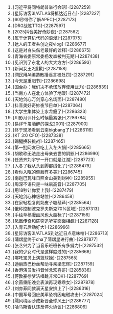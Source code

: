 
1. [习近平将同特朗普举行会晤]-[2287259]
1. [星际访客3I/ATLAS将抵达近日点]-[2287227]
1. [60秒带你了解APEC]-[2287173]
1. [DRG战胜TTG]-[2287597]
1. [2025抖音美好奇妙夜]-[2287562]
1. [属于计算机代码的浪漫]-[2287075]
1. [达人的王者共创之夜vlog]-[2286677]
1. [这是对白头偕老最好的诠释]-[2286675]
1. [青海省委原常委杨发森被判无期]-[2287438]
1. [见识到了东北人的大大方方]-[2286593]
1. [新闻女王2道歉]-[2287158]
1. [网民用AI编造散播谣言被处罚]-[2287291]
1. [今天是重阳节]-[2286698]
1. [国台办：我们决不承诺放弃使用武力]-[2286839]
1. [当南方人在北方体验了地暖]-[2287472]
1. [天地剑心万剑穿心名场面]-[2287480]
1. [抖音美好奇妙夜节目单]-[2287064]
1. [大学生集体染上水龙瘾了]-[2286323]
1. [川影月评什么时候最紧张]-[2286784]
1. [易烊千玺酒醉的探戈2001]-[2287900]
1. [终于现场看到云南bigbang了]-[2286116]
1. [KT 3:0 CFO]-[2287338]
1. [踢腿换装挑战]-[2287465]
1. [第一批网友已吃上入冬火锅]-[2285665]
1. [胡歌称无法走出母亲去世的阴影]-[2286990]
1. [任贤齐刘宇宁一开口就是江湖]-[2287723]
1. [入冬了我从头到脚都绒化了]-[2286479]
1. [看你入眠的侧脸有多美]-[2286745]
1. [南迦巴瓦峰日照金山美到封神]-[2285955]
1. [周深不语只是一味飙高音]-[2287705]
1. [用18秒让你爱上我]-[2287479]
1. [天地剑心神级站位]-[2286458]
1. [在家轻松复刻奶皮子糖葫芦]-[2285564]
1. [俄称控制波克罗夫斯克70%区域]-[2287313]
1. [手绘草稿漫画风也太超标了]-[2287156]
1. [凤凰传奇和陈奕迅听完面面相觑]-[2287128]
1. [入青云后劲好大]-[2286996]
1. [星际访客3I/ATLAS到达近日点意味啥]-[2286713]
1. [蒲熠星终于cha了蒲熠星进行曲]-[2287877]
1. [张艺兴为了当音乐班班长有多努力]-[2287532]
1. [我的少女时代是这样度过的]-[2285668]
1. [哪吒宝贝上演篮球操]-[2287565]
1. [迪丽热巴粉丝帮助寻亲梁志辉]-[2287159]
1. [香港演员发抖音悼念欢喜哥]-[2285836]
1. [蒋敦豪徐梦洁唱跳非常OK]-[2287769]
1. [余茵重阳晚会表演再现乖乖女]-[2287878]
1. [刘亦菲同款满天星安排上了]-[2286316]
1. [中国军号回应美军坠机因电磁攻击]-[2287024]
1. [飓风梅丽莎成新晋全球风王]-[2286777]
1. [哈马斯否认违反停火协议]-[2286806]